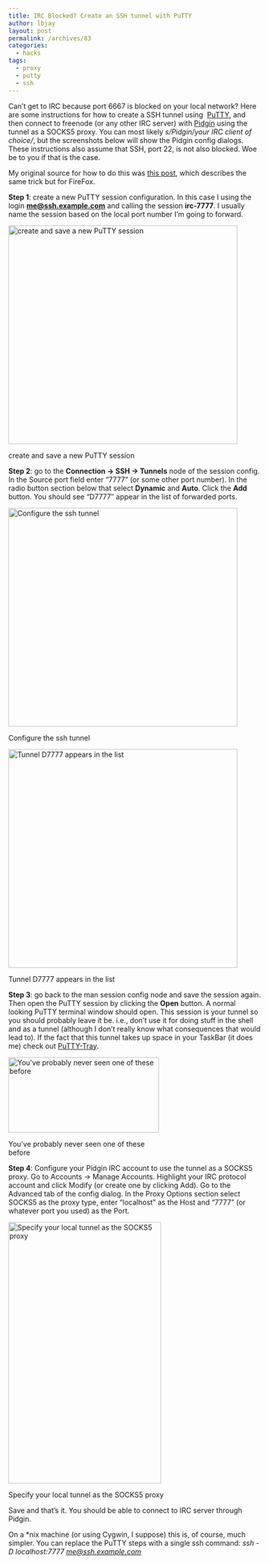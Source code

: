 ```yaml
---
title: IRC Blocked? Create an SSH tunnel with PuTTY
author: lbjay
layout: post
permalink: /archives/83
categories:
  - hacks
tags:
  - proxy
  - putty
  - ssh
---
```

<abbr class="unapi-id" title=""><!-- &nbsp; --></abbr> 

Can&#8217;t get to IRC because port 6667 is blocked on your local network? Here are some instructions for how to create a SSH tunnel using  [PuTTY][1], and then connect to freenode (or any other IRC server) with [Pidgin][2] using the tunnel as a SOCKS5 proxy. You can most likely *s/Pidgin/your IRC client of choice/*, but the screenshots below will show the Pidgin config dialogs. These instructions also assume that SSH, port 22, is not also blocked. Woe be to you if that is the case.

My original source for how to do this was [this post][3], which describes the same trick but for FireFox.

**Step 1**: create a new PuTTY session configuration. In this case I using the login **me@ssh.example.com** and calling the session **irc-7777**. I usually name the session based on the local port number I&#8217;m going to forward.

<div id="attachment_93" style="width: 466px" class="wp-caption aligncenter">
  <img class="size-full wp-image-93" title="putty1" src="http://blog.reallywow.com/wp-content/uploads/2009/06/putty11.png" alt="create and save a new PuTTY session " width="456" height="435" />
  
  <p class="wp-caption-text">
    create and save a new PuTTY session
  </p>
</div>

**Step 2**: go to the **Connection -> SSH -> Tunnels** node of the session config. In the Source port field enter &#8220;7777&#8221; (or some other port number). In the radio button section below that select **Dynamic** and **Auto**. Click the **Add** button. You should see &#8220;D7777&#8243; appear in the list of forwarded ports.

<div id="attachment_94" style="width: 466px" class="wp-caption aligncenter">
  <img class="size-full wp-image-94" title="putty2" src="http://blog.reallywow.com/wp-content/uploads/2009/06/putty21.png" alt="Configure the ssh tunnel " width="456" height="435" />
  
  <p class="wp-caption-text">
    Configure the ssh tunnel
  </p>
</div>

<div id="attachment_95" style="width: 466px" class="wp-caption aligncenter">
  <img class="size-full wp-image-95" title="putty3" src="http://blog.reallywow.com/wp-content/uploads/2009/06/putty31.png" alt="Tunnel D7777 appears in the list" width="456" height="435" />
  
  <p class="wp-caption-text">
    Tunnel D7777 appears in the list
  </p>
</div>

**Step 3**: go back to the man session config node and save the session again. Then open the PuTTY session by clicking the **Open** button. A normal looking PuTTY terminal window should open. This session is your tunnel so you should probably leave it be. i.e., don&#8217;t use it for doing stuff in the shell and as a tunnel (although I don&#8217;t really know what consequences that would lead to). If the fact that this tunnel takes up space in your TaskBar (it does me) check out [PuTTY-Tray][4].

<div id="attachment_97" style="width: 310px" class="wp-caption aligncenter">
  <img class="size-medium wp-image-97" title="putty4" src="http://blog.reallywow.com/wp-content/uploads/2009/06/putty4-300x150.png" alt="You've probably never seen one of these before" width="300" height="150" />
  
  <p class="wp-caption-text">
    You've probably never seen one of these before
  </p>
</div>

**Step 4**: Configure your Pidgin IRC account to use the tunnel as a SOCKS5 proxy. Go to Accounts -> Manage Accounts. Highlight your IRC protocol account and click Modify (or create one by clicking Add). Go to the Advanced tab of the config dialog. In the Proxy Options section select SOCKS5 as the proxy type, enter &#8220;localhost&#8221; as the Host and &#8220;7777&#8221; (or whatever port you used) as the Port.

<div id="attachment_96" style="width: 314px" class="wp-caption aligncenter">
  <img class="size-full wp-image-96" title="pidgin" src="http://blog.reallywow.com/wp-content/uploads/2009/06/pidgin1.png" alt="Specify your local tunnel as the SOCKS5 proxy" width="304" height="520" />
  
  <p class="wp-caption-text">
    Specify your local tunnel as the SOCKS5 proxy
  </p>
</div>

Save and that&#8217;s it. You should be able to connect to IRC server through Pidgin.

On a *nix machine (or using Cygwin, I suppose) this is, of course, much simpler. You can replace the PuTTY steps with a single ssh command: *ssh -D localhost:7777 me@ssh.example.com*

 [1]: http://www.putty.org/
 [2]: http://www.pidgin.im/
 [3]: http://everythinghurts.com/ssh-tunnelling/
 [4]: http://haanstra.eu/putty/